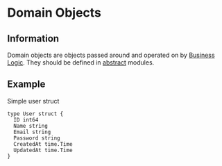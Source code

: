 # Domain Objects

## Information

Domain objects are objects passed around and operated on by [Business Logic](https://github.com/vimcki/design-principles/blob/master/Business%20Logic.md). They should be defined in [abstract](https://github.com/vimcki/design-principles/blob/master/Abstraction.md) modules.

## Example

Simple user struct

```golang
type User struct {
  ID int64
  Name string
  Email string
  Password string
  CreatedAt time.Time
  UpdatedAt time.Time
}
```
